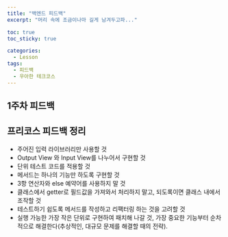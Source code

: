 ```yaml
---
title: "백엔드 피드백"
excerpt: "머리 속에 조금이나마 길게 남겨두고파..."

toc: true
toc_sticky: true

categories:
  - Lesson
tags:
  - 피드백
  - 우아한 테크코스
---
```


## 1주차 피드백



## 프리코스 피드백 정리

- 주어진 입력 라이브러리만 사용할 것
- Output View 와 Input View를 나누어서 구현할 것
- 단위 테스트 코드를 적용할 것
- 메서드는 하나의 기능만 하도록 구현할 것
- 3항 연산자와 else 예약어를 사용하지 말 것
- 클래스에서 getter로 필드값을 가져와서 처리하지 말고, 되도록이면 클래스 내에서 조작할 것
- 테스트하기 쉽도록 메서드를 작성하고 리팩터링 하는 것을 고려할 것
- 실행 가능한 가장 작은 단위로 구현하여 패치해 나갈 것, 가장 중요한 기능부터 순차적으로 해결한다(추상적인, 대규모 문제를 해결할 때의 전략).
